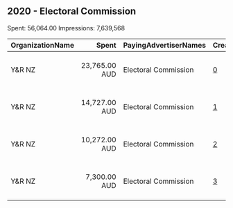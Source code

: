 ## 2020 - Electoral Commission 
Spent: 56,064.00
Impressions: 7,639,568

|OrganizationName|Spent|PayingAdvertiserNames|CreativeUrls|Impressions|Genders|AgeBrackets|CountryCodes|BillingAddresses|CandidateBallotInformation|
|:---|---:|:---|:---|---:|:---|:---|:---|:---|:---|
|Y&R NZ|23,765.00 AUD|Electoral Commission|[0](https://www.snap.com/political-ads/asset/f1269ea3c93bc3dd03860605aa7a617f893890df7ca1eddeb069f4102ba05612?mediaType=mp4)|2,757,993||18-34|new zealand|"Shed 4, City Works Depot, 90 Wellesley St West, Auckland NZ,Auckland,1010,NZ"||
|Y&R NZ|14,727.00 AUD|Electoral Commission|[1](https://www.snap.com/political-ads/asset/bc4d5857ef57e3e94c851ba6851dbe623324f8542c6f39cee4adafa73626bbf7?mediaType=mp4)|2,398,115||18-34|new zealand|"Shed 4, City Works Depot, 90 Wellesley St West, Auckland NZ,Auckland,1010,NZ"||
|Y&R NZ|10,272.00 AUD|Electoral Commission|[2](https://www.snap.com/political-ads/asset/6a5a53ea6295dfbb2925aa95505b3b231821508b8eb10bbb1a8e70dbddfa010d?mediaType=mp4)|1,765,892||18-34|new zealand|"Shed 4, City Works Depot, 90 Wellesley St West, Auckland NZ,Auckland,1010,NZ"||
|Y&R NZ|7,300.00 AUD|Electoral Commission|[3](https://www.snap.com/political-ads/asset/2f44f8fe6485e6e78dff8d00c400e175da85d39b9791b24a158744c4e22a1968?mediaType=jpg)|717,568||18+|new zealand|"Shed 4, City Works Depot, 90 Wellesley St West, Auckland NZ,Auckland,1010,NZ"||
